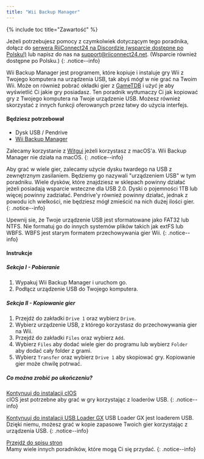 ```yaml
---
title: "Wii Backup Manager"
---
```


{% include toc title="Zawartość" %}

Jeżeli potrzebujesz pomocy z czymkolwiek dotyczącym tego poradnika, dołącz do [serwera RiiConnect24 na Discordzie (wsparcie dostępne po Polsku!)](https://discord.gg/b4Y7jfD) lub napisz do nas na [support@riiconnect24.net](mailto:support@riiconnect24.net). (Wsparcie również dostępne po Polsku.)
{: .notice--info}

Wii Backup Manager jest programem, które kopiuje i instaluje gry Wii z Twojego komputera na urządzenia USB, tak abyś mógł w nie grać na Twoim Wii. Może on również pobrać okładki gier z [GameTDB](https://gametdb.com/) i użyć je aby wyświetlić Ci jakie gry posiadasz. Ten poradnik wytłumaczy Ci jak kopiować gry z Twojego komputera na Twoje urządzenie USB. Możesz również skorzystać z innych funkcji oferowanych przez łatwy do użycia interfejs.
#### Będziesz potrzebował

* Dysk USB / Pendrive
* [Wii Backup Manager](https://static.wiidatabase.de/Wii-Backup-Manager.zip)

Zalecamy korzystanie z [Witgui](https://desairem.com/wordpress/category/witgui-download/) jeżeli korzystasz z macOS'a. Wii Backup Manager nie działa na macOS.
{: .notice--info}

Aby grać w wiele gier, zalecamy użycie dysku twardego na USB z zewnętrznym zasilaniem. Będziemy go nazywali "urządzeniem USB" w tym poradniku. Wiele dysków, które znajdziesz w sklepach powinny działać jeżeli posiadają wsparcie wsteczne dla USB 2.0. Dyski o pojemności 1TB lub więcej powinny zadziałać. Pendrive'y również powinny działać, jednak z powodu ich wielkości, nie będziesz mógł zmieścić na nich dużej ilości gier.
{: .notice--info}

Upewnij sie, że Twoje urządzenie USB jest sformatowane jako FAT32 lub NTFS. Nie formatuj go do innych systemów plików takich jak extFS lub WBFS. WBFS jest starym formatem przechowywania gier Wii.
{: .notice--info}

#### Instrukcje

##### Sekcja I - Pobieranie

1. Wypakuj Wii Backup Manager i uruchom go.
2. Podłącz urządzenie USB do Twojego komputera.

##### Sekcja II - Kopiowanie gier

1. Przejdź do zakładki `Drive 1` oraz wybierz `Drive`.
2. Wybierz urządzenie USB, z którego korzystasz do przechowywania gier na Wii.
3. Przejdź do zakładki `Files` oraz wybierz `Add`.
4. Wybierz `Files` aby dodać wiele gier do programu lub wybierz `Folder` aby dodać cały folder z grami.
5. Wybierz `Transfer` oraz wybierz `Drive 1` aby skopiować gry. Kopiowanie gier może chwilę potrwać.

##### Co można zrobić po ukończeniu?

[Kontynuuj do instalacji cIOS](cios)<br> cIOS jest potrzebne aby grać w gry korzystając z loaderów USB.
{: .notice--info}

[Kontynuuj do instalacji USB Loader GX](usbloadergx) USB Loader GX jest loaderem USB. Dzięki niemu, możesz grać w kopie zapasowe Twoich gier korzystając z urządzenia USB.
{: .notice--info}

[Przejdź do spisu stron](site-navigation)<br> Mamy wiele innych poradników, które mogą Ci się przydać.
{: .notice--info}
